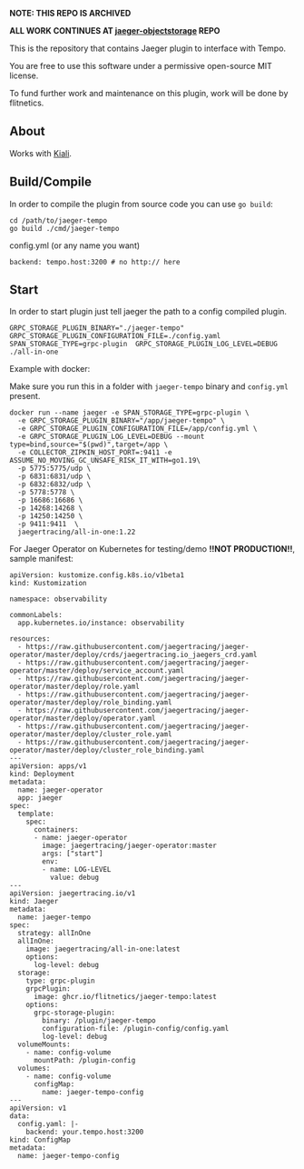 **NOTE: THIS REPO IS ARCHIVED**

**ALL WORK CONTINUES AT [jaeger-objectstorage](https://github.com/flitnetics/jaeger-objectstorage) REPO**

This is the repository that contains Jaeger plugin to interface with Tempo.

You are free to use this software under a permissive open-source MIT license.

To fund further work and maintenance on this plugin, work will be done by flitnetics.

## About

Works with [Kiali](https://kiali.io).

## Build/Compile
In order to compile the plugin from source code you can use `go build`:

```
cd /path/to/jaeger-tempo
go build ./cmd/jaeger-tempo
```

config.yml (or any name you want)
```
backend: tempo.host:3200 # no http:// here
```

## Start
In order to start plugin just tell jaeger the path to a config compiled plugin.

```
GRPC_STORAGE_PLUGIN_BINARY="./jaeger-tempo" GRPC_STORAGE_PLUGIN_CONFIGURATION_FILE=./config.yaml SPAN_STORAGE_TYPE=grpc-plugin  GRPC_STORAGE_PLUGIN_LOG_LEVEL=DEBUG ./all-in-one
```

Example with docker:

Make sure you run this in a folder with `jaeger-tempo` binary and `config.yml` present.
```
docker run --name jaeger -e SPAN_STORAGE_TYPE=grpc-plugin \
  -e GRPC_STORAGE_PLUGIN_BINARY="/app/jaeger-tempo" \
  -e GRPC_STORAGE_PLUGIN_CONFIGURATION_FILE=/app/config.yml \
  -e GRPC_STORAGE_PLUGIN_LOG_LEVEL=DEBUG --mount type=bind,source="$(pwd)",target=/app \
  -e COLLECTOR_ZIPKIN_HOST_PORT=:9411 -e ASSUME_NO_MOVING_GC_UNSAFE_RISK_IT_WITH=go1.19\
  -p 5775:5775/udp \
  -p 6831:6831/udp \
  -p 6832:6832/udp \
  -p 5778:5778 \
  -p 16686:16686 \
  -p 14268:14268 \
  -p 14250:14250 \
  -p 9411:9411  \
  jaegertracing/all-in-one:1.22
```

For Jaeger Operator on Kubernetes for testing/demo **!!NOT PRODUCTION!!**, sample manifest:

```
apiVersion: kustomize.config.k8s.io/v1beta1
kind: Kustomization

namespace: observability

commonLabels:
  app.kubernetes.io/instance: observability

resources:
  - https://raw.githubusercontent.com/jaegertracing/jaeger-operator/master/deploy/crds/jaegertracing.io_jaegers_crd.yaml
  - https://raw.githubusercontent.com/jaegertracing/jaeger-operator/master/deploy/service_account.yaml
  - https://raw.githubusercontent.com/jaegertracing/jaeger-operator/master/deploy/role.yaml
  - https://raw.githubusercontent.com/jaegertracing/jaeger-operator/master/deploy/role_binding.yaml
  - https://raw.githubusercontent.com/jaegertracing/jaeger-operator/master/deploy/operator.yaml
  - https://raw.githubusercontent.com/jaegertracing/jaeger-operator/master/deploy/cluster_role.yaml
  - https://raw.githubusercontent.com/jaegertracing/jaeger-operator/master/deploy/cluster_role_binding.yaml
---
apiVersion: apps/v1
kind: Deployment
metadata:
  name: jaeger-operator
  app: jaeger
spec:
  template:
    spec:
      containers:
      - name: jaeger-operator
        image: jaegertracing/jaeger-operator:master
        args: ["start"]
        env:
        - name: LOG-LEVEL
          value: debug
---
apiVersion: jaegertracing.io/v1
kind: Jaeger
metadata:
  name: jaeger-tempo
spec:
  strategy: allInOne
  allInOne:
    image: jaegertracing/all-in-one:latest
    options:
      log-level: debug
  storage:
    type: grpc-plugin
    grpcPlugin:
      image: ghcr.io/flitnetics/jaeger-tempo:latest
    options:
      grpc-storage-plugin:
        binary: /plugin/jaeger-tempo
        configuration-file: /plugin-config/config.yaml
        log-level: debug
  volumeMounts:
    - name: config-volume
      mountPath: /plugin-config
  volumes:
    - name: config-volume
      configMap:
        name: jaeger-tempo-config
---
apiVersion: v1
data:
  config.yaml: |-
    backend: your.tempo.host:3200
kind: ConfigMap
metadata:
  name: jaeger-tempo-config
```
